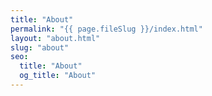 ```yaml
---
title: "About"
permalink: "{{ page.fileSlug }}/index.html"
layout: "about.html"
slug: "about"
seo:
  title: "About"
  og_title: "About"
---
```

